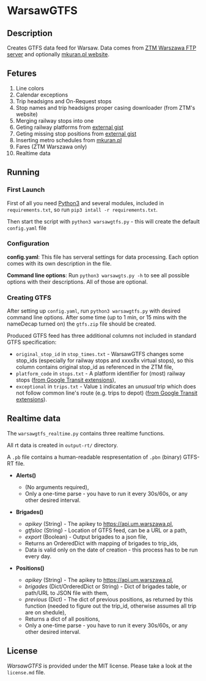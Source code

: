 # WarsawGTFS

## Description
Creates GTFS data feed for Warsaw.
Data comes from [ZTM Warszawa FTP server](ftp://rozklady.ztm.waw.pl/) and optionally [mkuran.pl website](https://mkuran.pl/).

## Fetures

1. Line colors
2. Calendar exceptions
3. Trip headsigns and On-Request stops
4. Stop names and trip headsigns proper casing downloader (from ZTM's website)
5. Merging railway stops into one
6. Geting railway platforms from [external gist](https://gist.github.com/MKuranowski/4ab75be96a5f136e0f907500e8b8a31c)
7. Geting missing stop positions from [external gist](https://gist.github.com/MKuranowski/05f6e819a482ccec606caa64573c9b5b)
8. Inserting metro schedules from [mkuran.pl](https://mkuran.pl)
9. Fares (ZTM Warszawa only)
10. Realtime data


## Running

### First Launch

First of all you need [Python3](https://www.python.org) and several modules, included in `requirements.txt`, so run `pip3 intall -r requirements.txt`.

Then start the script with `python3 warsawgtfs.py` - this will create the default `config.yaml` file

### Configuration

**config.yaml**:
This file has serveral settings for data processing.
Each option comes with its own description in the file.

**Command line options**:
Run `python3 warsawgts.py -h` to see all possible options with their descriptions.
All of those are optional.

### Creating GTFS

After setting up `config.yaml`, run `python3 warsawgtfs.py` with desired command line options.
After some time (up to 1 min, or 15 mins with the nameDecap turned on) the `gtfs.zip` file should be created.


Produced GTFS feed has three additional columns not included in standard GTFS specification:
- `original_stop_id` in `stop_times.txt` - WarsawGTFS changes some stop_ids (especially for railway stops and xxxx8x virtual stops), so this column contains original stop_id as referenced in the ZTM file,
- `platform_code` in `stops.txt` - A platform identifier for (most) railway stops ([from Google Transit extensions](https://developers.google.com/transit/gtfs/reference/gtfs-extensions#station-platforms)),
- `exceptional` in `trips.txt` - Value `1` indicates an *unusual* trip which does not follow common line's route (e.g. trips to depot) ([from Google Transit extensions](https://developers.google.com/transit/gtfs/reference/gtfs-extensions#trip-diversions)).


## Realtime data

The `warsawgtfs_realtime.py` contains three realtime functions.

All rt data is created in `output-rt/` directory.

A `.pb` file contains a human-readable respresentation of `.pbn` (binary) GTFS-RT file.

- **Alerts()**
  - (No arguments required),
  - Only a one-time parse - you have to run it every 30s/60s, or any other desired interval.


- **Brigades()**
  - *apikey* (String) - The apikey to https://api.um.warszawa.pl,
  - *gtfsloc* (String) - Location of GTFS feed, can be a URL or a path,
  - *export* (Boolean) - Output brigades to a json file,
  - Returns an OrderedDict with mapping of brigades to trip_ids,
  - Data is valid only on the date of creation - this process has to be run every day.


- **Positions()**
  - *apikey* (String) - The apikey to https://api.um.warszawa.pl,
  - *brigades* (Dict/OrderedDict or String) - Dict of brigades table, or path/URL to JSON file with them,
  - *previous* (Dict) - The dict of previous positions, as returned by this function (needed to figure out the trip_id, otherwise assumes all trip are on shedule),
  - Returns a dict of all positions,
  - Only a one-time parse - you have to run it every 30s/60s, or any other desired interval.


## License

*WarsawGTFS* is provided under the MIT license. Please take a look at the `license.md` file.
